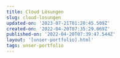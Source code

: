 ```yaml
---
title: Cloud Lösungen
slug: cloud-losungen
updated-on: '2023-07-21T01:20:45.509Z'
created-on: '2022-04-20T07:35:29.069Z'
published-on: '2022-04-20T07:39:47.544Z'
layout: '[unser-portfolio].html'
tags: unser-portfolio
---
```



